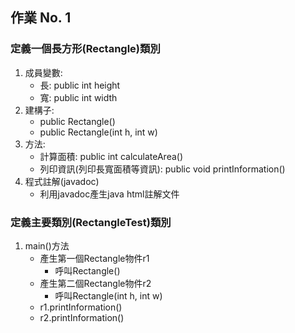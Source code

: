 ## 作業 No. 1

### 定義一個長方形(Rectangle)類別 
1. 成員變數:
    - 長: public int height
    - 寬: public int width 
1. 建構子:
    - public Rectangle()
    - public Rectangle(int h, int w)
1. 方法:
    - 計算面積: public int calculateArea()
    - 列印資訊(列印長寬面積等資訊): public void printInformation()
1. 程式註解(javadoc)
    - 利用javadoc產生java html註解文件
    
### 定義主要類別(RectangleTest)類別  
1. main()方法
    - 產生第一個Rectangle物件r1
        - 呼叫Rectangle()
    - 產生第二個Rectangle物件r2
        - 呼叫Rectangle(int h, int w)
    - r1.printInformation()
    - r2.printInformation()
